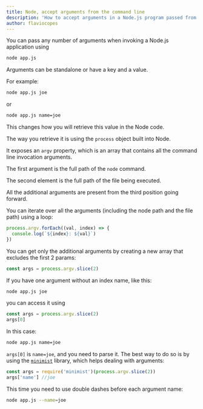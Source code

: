 ```yaml
---
title: Node, accept arguments from the command line
description: 'How to accept arguments in a Node.js program passed from the command line'
author: flaviocopes
---
```


You can pass any number of arguments when invoking a Node.js application using

```sh
node app.js
```

Arguments can be standalone or have a key and a value.

For example:

```sh
node app.js joe
```

or

```sh
node app.js name=joe
```

This changes how you will retrieve this value in the Node code.

The way you retrieve it is using the `process` object built into Node.

It exposes an `argv` property, which is an array that contains all the command line invocation arguments.

The first argument is the full path of the `node` command.

The second element is the full path of the file being executed.

All the additional arguments are present from the third position going forward.

You can iterate over all the arguments (including the node path and the file path) using a loop:

```js
process.argv.forEach((val, index) => {
  console.log(`${index}: ${val}`)
})
```

You can get only the additional arguments by creating a new array that excludes the first 2 params:

```js
const args = process.argv.slice(2)
```

If you have one argument without an index name, like this:

```sh
node app.js joe
```

you can access it using

```js
const args = process.argv.slice(2)
args[0]
```

In this case:

```sh
node app.js name=joe
```

`args[0]` is `name=joe`, and you need to
parse it. The best way to do so is by using the [`minimist`](https://www.npmjs.com/package/minimist) library, which helps dealing with arguments:

```js
const args = require('minimist')(process.argv.slice(2))
args['name'] //joe
```

This time you need to use double dashes before each argument name:

```sh
node app.js --name=joe
```
